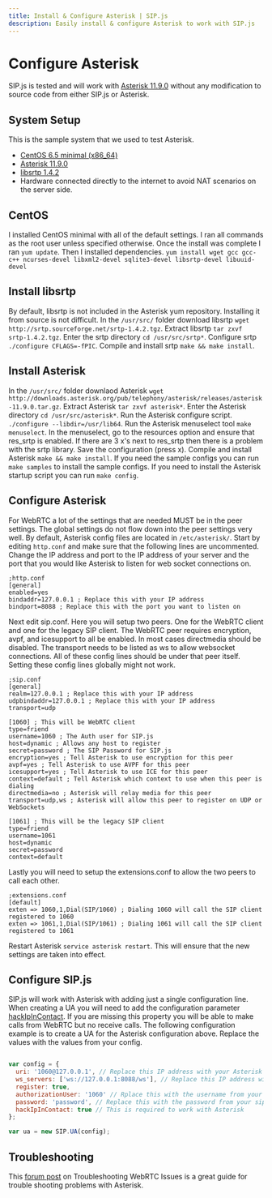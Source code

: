 ```yaml
---
title: Install & Configure Asterisk | SIP.js
description: Easily install & configure Asterisk to work with SIP.js
---
```


# Configure Asterisk

SIP.js is tested and will work with [Asterisk 11.9.0](http://downloads.asterisk.org/pub/telephony/asterisk/releases/asterisk-11.9.0.tar.gz) without any modification to source code from either SIP.js or Asterisk.

## System Setup

This is the sample system that we used to test Asterisk.

* [CentOS 6.5 minimal (x86_64)](http://isoredirect.centos.org/centos/6/isos/x86_64/)
* [Asterisk 11.9.0](http://downloads.asterisk.org/pub/telephony/asterisk/releases/asterisk-11.9.0.tar.gz)
* [libsrtp 1.4.2](http://srtp.sourceforge.net/srtp-1.4.2.tgz)
* Hardware connected directly to the internet to avoid NAT scenarios on the server side.

## CentOS

I installed CentOS minimal with all of the default settings.
I ran all commands as the root user unless specified otherwise.
Once the install was complete I ran `yum update`.
Then I installed dependencies. `yum install wget gcc gcc-c++ ncurses-devel libxml2-devel sqlite3-devel libsrtp-devel libuuid-devel`

## Install libsrtp
By default, libsrtp is not included in the Asterisk yum repository. Installing it from source is not difficult.
In the `/usr/src/` folder download libsrtp `wget http://srtp.sourceforge.net/srtp-1.4.2.tgz`.
Extract libsrtp `tar zxvf srtp-1.4.2.tgz`.
Enter the srtp directory `cd /usr/src/srtp*`.
Configure srtp `./configure CFLAGS=-fPIC`.
Compile and install srtp `make && make install`.

## Install Asterisk

In the `/usr/src/` folder downlaod Asterisk `wget http://downloads.asterisk.org/pub/telephony/asterisk/releases/asterisk-11.9.0.tar.gz`.
Extract Asterisk `tar zxvf asterisk*`.
Enter the Asterisk directory `cd /usr/src/asterisk*`.
Run the Asterisk configure script. `./configure --libdir=/usr/lib64`.
Run the Asterisk menuselect tool `make menuselect`.
In the menuselect, go to the resources option and ensure that res_srtp is enabled. If there are 3 x's next to res_srtp then there is a problem with the srtp library. Save the configuration (press x).
Compile and install Asterisk `make && make install`.
If you need the sample configs you can run `make samples` to install the sample configs.
If you need to install the Asterisk startup script you can run `make config`.

## Configure Asterisk

For WebRTC a lot of the settings that are needed MUST be in the peer settings. The global settings do not flow down into the peer settings very well.
By default, Asterisk config files are located in `/etc/asterisk/`.
Start by editing `http.conf` and make sure that the following lines are uncommented. Change the IP address and port to the IP address of your server and the port that you would like Asterisk to listen for web socket connections on.

~~~
;http.conf
[general]
enabled=yes
bindaddr=127.0.0.1 ; Replace this with your IP address
bindport=8088 ; Replace this with the port you want to listen on
~~~

Next edit sip.conf. Here you will setup two peers. One for the WebRTC client and one for the legacy SIP client. The WebRTC peer requires encryption, avpf, and icesupport to all be enabled. In most cases directmedia should be disabled. The transport needs to be listed as ws to allow websocket connections. All of these config lines should be under that peer itself. Setting these config lines globally might not work.

~~~
;sip.conf
[general]
realm=127.0.0.1 ; Replace this with your IP address
udpbindaddr=127.0.0.1 ; Replace this with your IP address
transport=udp

[1060] ; This will be WebRTC client
type=friend
username=1060 ; The Auth user for SIP.js
host=dynamic ; Allows any host to register
secret=password ; The SIP Password for SIP.js
encryption=yes ; Tell Asterisk to use encryption for this peer
avpf=yes ; Tell Asterisk to use AVPF for this peer
icesupport=yes ; Tell Asterisk to use ICE for this peer
context=default ; Tell Asterisk which context to use when this peer is dialing
directmedia=no ; Asterisk will relay media for this peer
transport=udp,ws ; Asterisk will allow this peer to register on UDP or WebSockets

[1061] ; This will be the legacy SIP client
type=friend
username=1061
host=dynamic
secret=password
context=default
~~~

Lastly you will need to setup the extensions.conf to allow the two peers to call each other.

~~~
;extensions.conf
[default]
exten => 1060,1,Dial(SIP/1060) ; Dialing 1060 will call the SIP client registered to 1060
exten => 1061,1,Dial(SIP/1061) ; Dialing 1061 will call the SIP client registered to 1061
~~~

Restart Asterisk `service asterisk restart`. This will ensure that the new settings are taken into effect.

## Configure SIP.js

SIP.js will work with Asterisk with adding just a single configuration line. When creating a UA you will need to add the configuration parameter [hackIpInContact](http://sipjs.com/api/0.5.0/ua_configuration_parameters/#hackipincontact). If you are missing this property you will be able to make calls from WebRTC but no receive calls. The following configuration example is to create a UA for the Asterisk configuration above. Replace the values with the values from your config.

~~~ javascript

var config = {
  uri: '1060@127.0.0.1', // Replace this IP address with your Asterisk IP address
  ws_servers: ['ws://127.0.0.1:8088/ws'], // Replace this IP address with your Asterisk IP address and the port with your Asterisk port from the http.conf file
  register: true,
  authorizationUser: '1060' // Rplace this with the username from your sip.conf file
  password: 'password', // Replace this with the password from your sip.conf file
  hackIpInContact: true // This is required to work with Asterisk
};

var ua = new SIP.UA(config);

~~~

## Troubleshooting

This [forum post](http://forums.digium.com/viewtopic.php?f=1&t=90167&sid=66fdf8cc4be5d955ba584e989a23442f) on Troubleshooting WebRTC Issues is a great guide for trouble shooting problems with Asterisk. 
